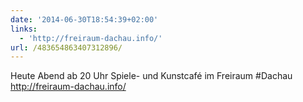 ```yaml
---
date: '2014-06-30T18:54:39+02:00'
links:
  - 'http://freiraum-dachau.info/'
url: /483654863407312896/
---
```

Heute Abend ab 20 Uhr Spiele- und Kunstcafé im Freiraum #Dachau http://freiraum-dachau.info/
